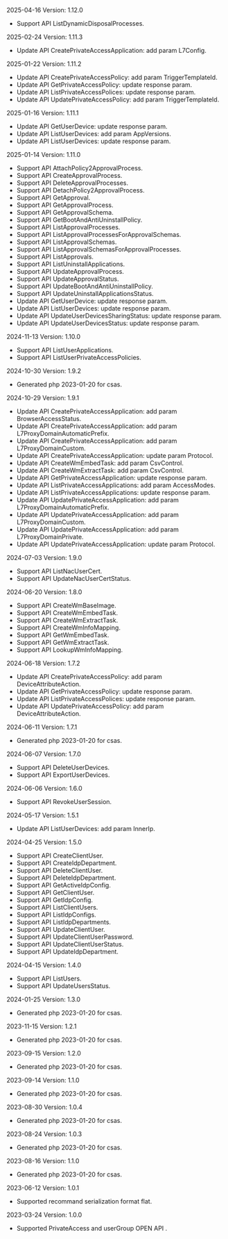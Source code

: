 2025-04-16 Version: 1.12.0
- Support API ListDynamicDisposalProcesses.


2025-02-24 Version: 1.11.3
- Update API CreatePrivateAccessApplication: add param L7Config.


2025-01-22 Version: 1.11.2
- Update API CreatePrivateAccessPolicy: add param TriggerTemplateId.
- Update API GetPrivateAccessPolicy: update response param.
- Update API ListPrivateAccessPolices: update response param.
- Update API UpdatePrivateAccessPolicy: add param TriggerTemplateId.


2025-01-16 Version: 1.11.1
- Update API GetUserDevice: update response param.
- Update API ListUserDevices: add param AppVersions.
- Update API ListUserDevices: update response param.


2025-01-14 Version: 1.11.0
- Support API AttachPolicy2ApprovalProcess.
- Support API CreateApprovalProcess.
- Support API DeleteApprovalProcesses.
- Support API DetachPolicy2ApprovalProcess.
- Support API GetApproval.
- Support API GetApprovalProcess.
- Support API GetApprovalSchema.
- Support API GetBootAndAntiUninstallPolicy.
- Support API ListApprovalProcesses.
- Support API ListApprovalProcessesForApprovalSchemas.
- Support API ListApprovalSchemas.
- Support API ListApprovalSchemasForApprovalProcesses.
- Support API ListApprovals.
- Support API ListUninstallApplications.
- Support API UpdateApprovalProcess.
- Support API UpdateApprovalStatus.
- Support API UpdateBootAndAntiUninstallPolicy.
- Support API UpdateUninstallApplicationsStatus.
- Update API GetUserDevice: update response param.
- Update API ListUserDevices: update response param.
- Update API UpdateUserDevicesSharingStatus: update response param.
- Update API UpdateUserDevicesStatus: update response param.


2024-11-13 Version: 1.10.0
- Support API ListUserApplications.
- Support API ListUserPrivateAccessPolicies.


2024-10-30 Version: 1.9.2
- Generated php 2023-01-20 for csas.

2024-10-29 Version: 1.9.1
- Update API CreatePrivateAccessApplication: add param BrowserAccessStatus.
- Update API CreatePrivateAccessApplication: add param L7ProxyDomainAutomaticPrefix.
- Update API CreatePrivateAccessApplication: add param L7ProxyDomainCustom.
- Update API CreatePrivateAccessApplication: update param Protocol.
- Update API CreateWmEmbedTask: add param CsvControl.
- Update API CreateWmExtractTask: add param CsvControl.
- Update API GetPrivateAccessApplication: update response param.
- Update API ListPrivateAccessApplications: add param AccessModes.
- Update API ListPrivateAccessApplications: update response param.
- Update API UpdatePrivateAccessApplication: add param L7ProxyDomainAutomaticPrefix.
- Update API UpdatePrivateAccessApplication: add param L7ProxyDomainCustom.
- Update API UpdatePrivateAccessApplication: add param L7ProxyDomainPrivate.
- Update API UpdatePrivateAccessApplication: update param Protocol.


2024-07-03 Version: 1.9.0
- Support API ListNacUserCert.
- Support API UpdateNacUserCertStatus.


2024-06-20 Version: 1.8.0
- Support API CreateWmBaseImage.
- Support API CreateWmEmbedTask.
- Support API CreateWmExtractTask.
- Support API CreateWmInfoMapping.
- Support API GetWmEmbedTask.
- Support API GetWmExtractTask.
- Support API LookupWmInfoMapping.


2024-06-18 Version: 1.7.2
- Update API CreatePrivateAccessPolicy: add param DeviceAttributeAction.
- Update API GetPrivateAccessPolicy: update response param.
- Update API ListPrivateAccessPolices: update response param.
- Update API UpdatePrivateAccessPolicy: add param DeviceAttributeAction.


2024-06-11 Version: 1.7.1
- Generated php 2023-01-20 for csas.

2024-06-07 Version: 1.7.0
- Support API DeleteUserDevices.
- Support API ExportUserDevices.


2024-06-06 Version: 1.6.0
- Support API RevokeUserSession.


2024-05-17 Version: 1.5.1
- Update API ListUserDevices: add param InnerIp.


2024-04-25 Version: 1.5.0
- Support API CreateClientUser.
- Support API CreateIdpDepartment.
- Support API DeleteClientUser.
- Support API DeleteIdpDepartment.
- Support API GetActiveIdpConfig.
- Support API GetClientUser.
- Support API GetIdpConfig.
- Support API ListClientUsers.
- Support API ListIdpConfigs.
- Support API ListIdpDepartments.
- Support API UpdateClientUser.
- Support API UpdateClientUserPassword.
- Support API UpdateClientUserStatus.
- Support API UpdateIdpDepartment.


2024-04-15 Version: 1.4.0
- Support API ListUsers.
- Support API UpdateUsersStatus.


2024-01-25 Version: 1.3.0
- Generated php 2023-01-20 for csas.

2023-11-15 Version: 1.2.1
- Generated php 2023-01-20 for csas.

2023-09-15 Version: 1.2.0
- Generated php 2023-01-20 for csas.

2023-09-14 Version: 1.1.0
- Generated php 2023-01-20 for csas.

2023-08-30 Version: 1.0.4
- Generated php 2023-01-20 for csas.

2023-08-24 Version: 1.0.3
- Generated php 2023-01-20 for csas.

2023-08-16 Version: 1.1.0
- Generated php 2023-01-20 for csas.

2023-06-12 Version: 1.0.1
- Supported recommand serialization format flat.

2023-03-24 Version: 1.0.0
- Supported PrivateAccess and userGroup OPEN API .


